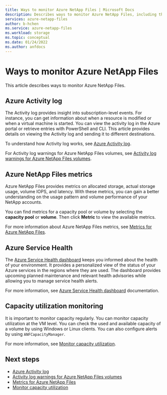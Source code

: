 ```yaml
---
title: Ways to monitor Azure NetApp Files | Microsoft Docs
description: Describes ways to monitor Azure NetApp Files, including the Activity log, metrics, and capacity utilization monitoring.
services: azure-netapp-files
author: b-hchen
ms.service: azure-netapp-files
ms.workload: storage
ms.topic: conceptual
ms.date: 01/24/2022
ms.author: anfdocs
---
```

# Ways to monitor Azure NetApp Files

This article describes ways to monitor Azure NetApp Files.

## Azure Activity log

The Activity log provides insight into subscription-level events. For instance, you can get information about when a resource is modified or when a virtual machine is started. You can view the activity log in the Azure portal or retrieve entries with PowerShell and CLI. This article provides details on viewing the Activity log and sending it to different destinations.

To understand how Activity log works, see [Azure Activity log](../azure-monitor/essentials/activity-log.md).

For Activity log warnings for Azure NetApp Files volumes, see [Activity log warnings for Azure NetApp Files volumes](troubleshoot-volumes.md#activity-log-warnings-for-volumes).

## Azure NetApp Files metrics 

Azure NetApp Files provides metrics on allocated storage, actual storage usage, volume IOPS, and latency. With these metrics, you can gain a better understanding on the usage pattern and volume performance of your NetApp accounts.

You can find metrics for a capacity pool or volume by selecting the **capacity pool** or **volume**. Then click **Metric** to view the available metrics.  

For more information about Azure NetApp Files metrics, see [Metrics for Azure NetApp Files](azure-netapp-files-metrics.md).

## Azure Service Health

The [Azure Service Health dashboard](https://azure.microsoft.com/features/service-health) keeps you informed about the health of your environment. It provides a personalized view of the status of your Azure services in the regions where they are used. The dashboard provides upcoming planned maintenance and relevant health advisories while allowing you to manage service health alerts.

For more information, see [Azure Service Health dashboard](../service-health/service-health-overview.md) documentation. 

## Capacity utilization monitoring 

It is important to monitor capacity regularly. You can monitor capacity utilization at the VM level.  You can check the used and available capacity of a volume by using Windows or Linux clients. You can also configure alerts by using `ANFCapacityManager`.  

For more information, see [Monitor capacity utilization](volume-hard-quota-guidelines.md#how-to-operationalize-the-volume-hard-quota-change).

## Next steps  

* [Azure Activity log](../azure-monitor/essentials/activity-log.md)
* [Activity log warnings for Azure NetApp Files volumes](troubleshoot-volumes.md#activity-log-warnings-for-volumes)
* [Metrics for Azure NetApp Files](azure-netapp-files-metrics.md)
* [Monitor capacity utilization](volume-hard-quota-guidelines.md#how-to-operationalize-the-volume-hard-quota-change)
